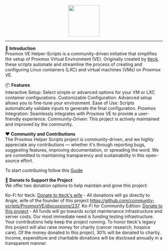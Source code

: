 <div align="center">
  <a href="#">
    <img src="https://raw.githubusercontent.com/community-scripts/ProxmoxVE/main/misc/images/logo.png" height="100px" />
 </a>
</div>

***

🚀  **Introduction**<br>
Proxmox VE Helper-Scripts is a community-driven initiative that simplifies the setup of Proxmox Virtual Environment (VE). Originally created by [tteck](https://github.com/tteck), these scripts automate and streamline the process of creating and configuring Linux containers (LXC) and virtual machines (VMs) on Proxmox VE.

📦  **Features**<br>
Interactive Setup: Select simple or advanced options for your VM or LXC container configurations.
Customizable Configuration: Advanced setup allows you to fine-tune your environment.
Ease of Use: Scripts automatically validate inputs to generate the final configuration.
Proxmox Integration: Seamlessly integrates with Proxmox VE to provide a user-friendly experience.
Community-Driven: This project is actively maintained and improved by the community.

❤️ **Community and Contributions**<br>
The Proxmox Helper Scripts project is community-driven, and we highly appreciate any contributions — whether it's through reporting bugs, suggesting features, improving documentation, or spreading the word. We are committed to maintaining transparency and sustainability in this open-source effort.

To start contributing follow this [Guide](https://github.com/community-scripts/ProxmoxVE/wiki/CONTRIBUTING)

💖  **Donate to Support the Project**<br>
We offer two donation options to help maintain and grow this project:

Ko-Fi for tteck: [Donate to tteck's wife](https://ko-fi.com/proxmoxhelperscripts) - All donations will go directly to Angie, wife of the founder of this project https://github.com/community-scripts/ProxmoxVE/discussions/237.
Ko-Fi for Community Edition: [Donate to this project](https://ko-fi.com/community_scripts) - All funds will go towards script maintenance infrastructure and server costs. Our most immediate need is funding testing infrastructure. Your contributions help keep the project running. To honor tteck's legacy this project will also raise money for charity (cancer research, hospice care). Of the money donated to this project, 30% will be donated to charity. Income, expenditure and charitable donations will be disclosed annually in a transparent manner.